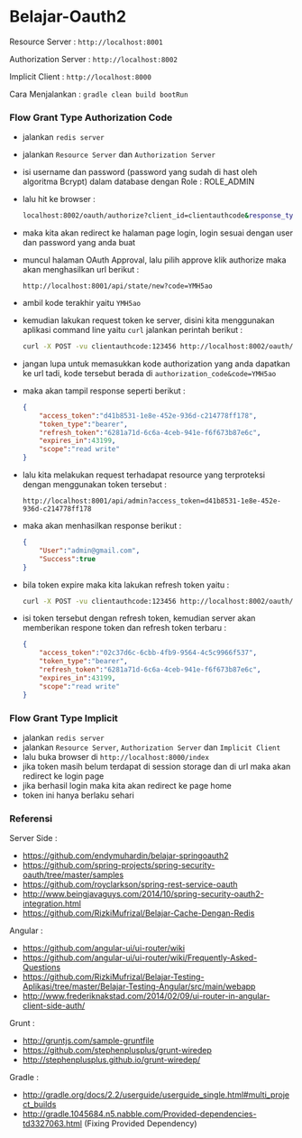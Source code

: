 # Belajar-Oauth2

Resource Server         : `http://localhost:8001`

Authorization Server    : `http://localhost:8002`

Implicit Client         : `http://localhost:8000`

Cara Menjalankan        : `gradle clean build bootRun`

### Flow Grant Type Authorization Code

* jalankan `redis server`
* jalankan `Resource Server` dan `Authorization Server`
* isi username dan password (password yang sudah di hast oleh algoritma Bcrypt) dalam database dengan Role : ROLE_ADMIN
* lalu hit ke browser :

    ```sh
    localhost:8002/oauth/authorize?client_id=clientauthcode&response_type=code&redirect_uri=http://localhost:8001/api/state/new
    ```

* maka kita akan redirect ke halaman page login, login sesuai dengan user dan password yang anda buat
* muncul halaman OAuth Approval, lalu pilih approve klik authorize maka akan menghasilkan url berikut :

    `http://localhost:8001/api/state/new?code=YMH5ao`

* ambil kode terakhir yaitu `YMH5ao`
* kemudian lakukan request token ke server, disini kita menggunakan aplikasi command line yaitu `curl` jalankan perintah berikut :

    ```sh
    curl -X POST -vu clientauthcode:123456 http://localhost:8002/oauth/token -H "Accept: application/json" -d "grant_type=authorization_code&code=YMH5ao&redirect_uri=http://localhost:8001/api/state/new"
    ```

* jangan lupa untuk memasukkan kode authorization yang anda dapatkan ke url tadi, kode tersebut berada di `authorization_code&code=YMH5ao`
* maka akan tampil response seperti berikut :

    ```json
    {
        "access_token":"d41b8531-1e8e-452e-936d-c214778ff178",
        "token_type":"bearer",
        "refresh_token":"6281a71d-6c6a-4ceb-941e-f6f673b87e6c",
        "expires_in":43199,
        "scope":"read write"
    }
    ```
* lalu kita melakukan request terhadapat resource yang terproteksi dengan menggunakan token tersebut :

    `http://localhost:8001/api/admin?access_token=d41b8531-1e8e-452e-936d-c214778ff178`

* maka akan menhasilkan response berikut :

    ```json
    {
        "User":"admin@gmail.com",
        "Success":true
    }
    ```

* bila token expire maka kita lakukan refresh token yaitu :

    ```sh
    curl -X POST -vu clientauthcode:123456 http://localhost:8002/oauth/token -d "client_id=clientauthcode&grant_type=refresh_token&refresh_token=6281a71d-6c6a-4ceb-941e-f6f673b87e6c"
    ```

* isi token tersebut dengan refresh token, kemudian server akan memberikan respone token dan refresh token terbaru :

    ```json
    {
        "access_token":"02c37d6c-6cbb-4fb9-9564-4c5c9966f537",
        "token_type":"bearer",
        "refresh_token":"6281a71d-6c6a-4ceb-941e-f6f673b87e6c",
        "expires_in":43199,
        "scope":"read write"
    }
    ```

### Flow Grant Type Implicit

* jalankan `redis server`
* jalankan `Resource Server`, `Authorization Server` dan `Implicit Client`
* lalu buka browser di `http://localhost:8000/index`
* jika token masih belum terdapat di session storage dan di url maka akan redirect ke login page
* jika berhasil login maka kita akan redirect ke page home
* token ini hanya berlaku sehari

### Referensi

Server Side :
* https://github.com/endymuhardin/belajar-springoauth2
* https://github.com/spring-projects/spring-security-oauth/tree/master/samples
* https://github.com/royclarkson/spring-rest-service-oauth
* http://www.beingjavaguys.com/2014/10/spring-security-oauth2-integration.html
* https://github.com/RizkiMufrizal/Belajar-Cache-Dengan-Redis

Angular :
* https://github.com/angular-ui/ui-router/wiki
* https://github.com/angular-ui/ui-router/wiki/Frequently-Asked-Questions
* https://github.com/RizkiMufrizal/Belajar-Testing-Aplikasi/tree/master/Belajar-Testing-Angular/src/main/webapp
* http://www.frederiknakstad.com/2014/02/09/ui-router-in-angular-client-side-auth/

Grunt :
* http://gruntjs.com/sample-gruntfile
* https://github.com/stephenplusplus/grunt-wiredep
* http://stephenplusplus.github.io/grunt-wiredep/

Gradle :
* http://gradle.org/docs/2.2/userguide/userguide_single.html#multi_project_builds
* http://gradle.1045684.n5.nabble.com/Provided-dependencies-td3327063.html (Fixing Provided Dependency)
